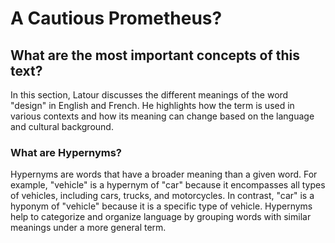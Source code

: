 # A Cautious Prometheus? 
## What are the most important concepts of this text?

[](/txt/#latour&annotations=Core_Concepts(!8Design(0.74,0.70),Philosophy(0.77,0.44)))

In this section, Latour discusses the different meanings of the word "design" in English and French. He highlights how the term is used in various contexts and how its meaning can change based on the language and cultural background.



### What are Hypernyms?

Hypernyms are words that have a broader meaning than a given word. For example, "vehicle" is a hypernym of "car" because it encompasses all types of vehicles, including cars, trucks, and motorcycles. In contrast, "car" is a hyponym of "vehicle" because it is a specific type of vehicle. Hypernyms help to categorize and organize language by grouping words with similar meanings under a more general term.

